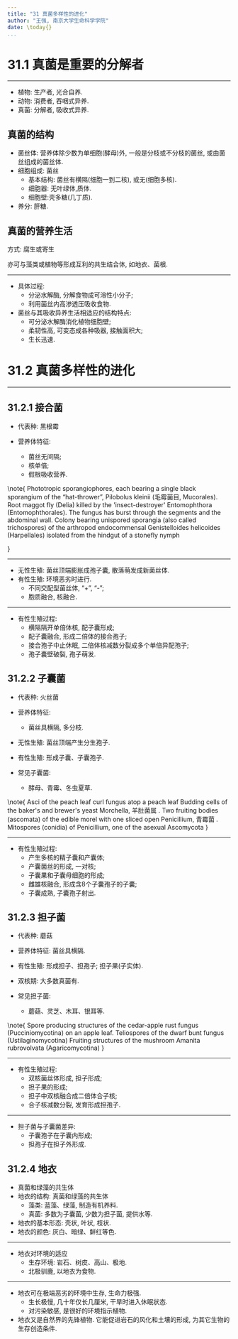 ```yaml
---
title: "31 真菌多样性的进化"
author: "王强, 南京大学生命科学学院"
date: \today{}
...
```


# 31.1 真菌是重要的分解者

---

* 植物: 生产者, 光合自养.
* 动物: 消费者, 吞咽式异养.
* 真菌: 分解者, 吸收式异养.


## 真菌的结构

* 菌丝体: 营养体除少数为单细胞(酵母)外, 一般是分枝或不分枝的菌丝, 或由菌丝组成的菌丝体.
* 细胞组成: 菌丝
    * 基本结构: 菌丝有横隔(细胞一到二核), 或无(细胞多核).
    * 细胞器: 无叶绿体,质体.
    * 细胞壁:壳多糖(几丁质).
* 养分: 肝糖.

## 真菌的营养生活

方式: 腐生或寄生

亦可与藻类或植物等形成互利的共生结合体, 如地衣、菌根.

---

* 具体过程:
    * 分泌水解酶, 分解食物成可溶性小分子;
    * 利用菌丝内高渗透压吸收食物.
* 菌丝与其吸收异养生活相适应的结构特点:
    * 可分泌水解酶消化植物细胞壁;
    * 柔韧性高, 可变态成各种吸器, 接触面积大;
    * 生长迅速.

# 31.2 真菌多样性的进化

---

## 31.2.1 接合菌

* 代表种: 黑根霉

* 营养体特征:
    * 菌丝无间隔;
    * 核单倍;
    * 假根吸收营养.

\note{
Phototropic sporangiophores, each bearing a single black sporangium of the “hat-thrower”, Pilobolus kleinii (毛霉菌目, Mucorales).
Root maggot fly (Delia) killed by the 'insect-destroyer' Entomophthora (Entomophthorales). The fungus has burst through the segments and the abdominal wall.
Colony bearing unispored sporangia (also called trichospores) of the arthropod endocommensal Genistelloides helicoides (Harpellales) isolated from the hindgut of a stonefly nymph

}

---

* 无性生殖: 菌丝顶端膨胀成孢子囊, 散落萌发成新菌丝体.
* 有性生殖: 环境恶劣时进行.
    * 不同交配型菌丝体, “+”, “-”;
    * 胞质融合, 核融合.

---

* 有性生殖过程:
    * 横隔隔开单倍体核, 配子囊形成;
    * 配子囊融合, 形成二倍体的接合孢子;
    * 接合孢子中止休眠, 二倍体核减数分裂成多个单倍异配孢子;
    * 孢子囊壁破裂, 孢子萌发.

## 31.2.2 子囊菌

* 代表种: 火丝菌

* 营养体特征:
    * 菌丝具横隔, 多分枝.
* 无性生殖: 菌丝顶端产生分生孢子.
* 有性生殖: 形成子囊、子囊孢子.
* 常见子囊菌:
    * 酵母、青霉、冬虫夏草.

\note{
Asci of the peach leaf curl fungus atop a peach leaf
Budding cells of the baker's and brewer's yeast
Morchella, 羊肚菌属 . Two fruiting bodies (ascomata) of the edible morel with one sliced open
Penicillium, 青霉菌 . Mitospores (conidia) of Penicillium, one of the asexual Ascomycota
}

---

* 有性生殖过程:
    * 产生多核的精子囊和产囊体;
    * 产囊菌丝的形成, 一对核;
    * 子囊果和子囊母细胞的形成;
    * 雌雄核融合, 形成含8个子囊孢子的子囊;
    * 子囊成熟, 子囊孢子射出.

## 31.2.3 担子菌

* 代表种: 蘑菇

* 营养体特征: 菌丝具横隔.
* 有性生殖: 形成担子、担孢子; 担子果(子实体).
* 双核期: 大多数真菌有.
* 常见担子菌:
    * 蘑菇、灵芝、木耳、银耳等.

\note{
Spore producing structures of the cedar-apple rust fungus (Pucciniomycotina) on an apple leaf.
Teliospores of the dwarf bunt fungus (Ustilaginomycotina)
Fruiting structures of the mushroom Amanita rubrovolvata (Agaricomycotina)
}

---

* 有性生殖过程:
    * 双核菌丝体形成, 担子形成;
    * 担子果的形成;
    * 担子中双核融合成二倍体合子核;
    * 合子核减数分裂, 发育形成担孢子.

---

* 担子菌与子囊菌差异:
    * 子囊孢子在子囊内形成;
    * 担孢子在担子外形成.

## 31.2.4 地衣

* 真菌和绿藻的共生体
* 地衣的结构: 真菌和绿藻的共生体
    * 藻类: 蓝藻、绿藻, 制造有机养料.
    * 真菌: 多数为子囊菌, 少数为担子菌, 提供水等.
* 地衣的基本形态: 壳状, 叶状, 枝状.
* 地衣的颜色: 灰白、暗绿、鲜红等色.

---

* 地衣对环境的适应
    * 生存环境: 岩石、树皮、高山、极地.
    * 北极驯鹿, 以地衣为食物.

---

* 地衣可在极端恶劣的环境中生存, 生命力极强.
    * 生长极慢, 几十年仅长几厘米, 干旱时进入休眠状态.
    * 对污染敏感, 是很好的环境指示植物.
* 地衣又是自然界的先锋植物. 它能促进岩石的风化和土壤的形成, 为其它生物的生存创造条件.
